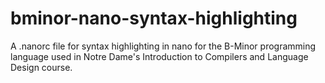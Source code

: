 # bminor-nano-syntax-highlighting
A .nanorc file for syntax highlighting in nano for the B-Minor programming language used in Notre Dame's Introduction to Compilers and Language Design course.
